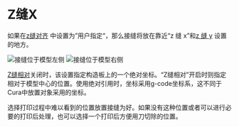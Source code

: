 Z缝X
====
如果在[z缝对齐](z_seam_type.md) 中设置为”用户指定“，那么接缝将放在靠近“z 缝 x”和[z 缝 y](z_seam_y.md) 设置的地方。

<!--screenshot {
"image_path": "z_seam_x_left.png",
"models": [
{
"script": "rod_holder.scad",
"transformation": ["rotateZ(-90)"]
}
],
"camera_position": [-55, 128, 40],
"settings": {
"z_seam_type": "back",
"z_seam_position": "left"
},
"colours": 64
}-->
<!--screenshot {
"image_path": "z_seam_x_right.png",
"models": [
{
"script": "rod_holder.scad",
"transformation": ["rotateZ(-90)"]
}
],
"camera_position": [55, 128, 40],
"settings": {
"z_seam_type": "back",
"z_seam_position": "right"
},
"colours": 64
}-->
![接缝位于模型左侧](../images/z_seam_x_left.png)
![接缝位于模型右侧](../images/z_seam_x_right.png)

[Z缝相对](z_seam_relative.md)关闭时，该设置指定构造板上的一个绝对坐标。“Z缝相对”开启时则指定相对于模型中心的位置。使用绝对引用时，坐标采用g-code坐标系，这不同于Cura中放置对象采用的坐标。

选择打印过程中难以看到的位置放置接缝为好。如果没有这种位置或者可以进行必要的打印后处理，也可以选择一个打印后方便用刀切除的位置。
